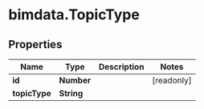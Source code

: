 # bimdata.TopicType

## Properties

Name | Type | Description | Notes
------------ | ------------- | ------------- | -------------
**id** | **Number** |  | [readonly] 
**topicType** | **String** |  | 


